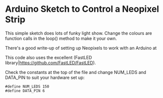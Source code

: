 Arduino Sketch to Control a Neopixel Strip
==========================================

This simple sketch does lots of funky light show. Change the colours are function calls in the loop() method to make it your own.

There's a good write-up of setting up Neopixels to work with an Arduino at

This code also uses the excellent (FastLED library|https://github.com/FastLED/FastLED).

Check the constants at the top of the file and change NUM_LEDS and DATA_PIN to suit your hardware set up:

    #define NUM_LEDS 150
    #define DATA_PIN 6

